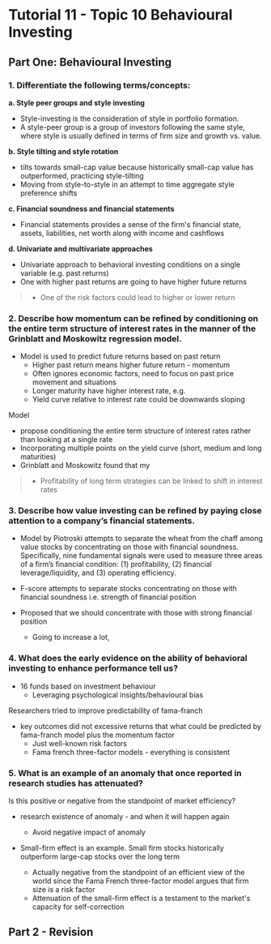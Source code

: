 # Tutorial 11 - Topic 10 Behavioural Investing 

## Part One: Behavioural Investing

### 1. Differentiate the following terms/concepts:
**a. Style peer groups and style investing**


- Style-investing is the consideration of style in portfolio formation.  
- A style-peer group is a group of investors following the same style, where style is usually defined in terms of firm size and growth vs. value. 


**b. Style tilting and style rotation**

- tilts towards small-cap value because historically small-cap value has outperformed, practicing style-tilting
- Moving from style-to-style in an attempt to time aggregate style preference shifts

**c. Financial soundness and financial statements**

- Financial statements provides a sense of the firm's financial state, assets, liabilities, net worth along with income and cashflows

**d. Univariate and multivariate approaches**

- Univariate approach to behavioral investing conditions on a single variable (e.g. past returns)
- One with higher past returns are going to have higher future returns
> - One of the risk factors could lead to higher or lower return

### 2. Describe how momentum can be refined by conditioning on the entire term structure of interest rates in the manner of the Grinblatt and Moskowitz regression model.

- Model is used to predict future returns based on past return
  - Higher past return means higher future return - momentum
  - Often ignores economic factors, need to focus on past price movement and situations
  - Longer maturity have higher interest rate, e.g.
  - Yield curve relative to interest rate could be downwards sloping

Model
- propose conditioning the entire term structure of interest rates rather than looking at a single rate
- Incorporating multiple points on the yield curve (short, medium and long maturities)
- Grinblatt and Moskowitz found that my 

> - Profitability of long term strategies can be linked to shift in interest rates


### 3. Describe how value investing can be refined by paying close attention to a company’s financial statements.

- Model by Piotroski attempts to separate the wheat from the chaff among value stocks by concentrating on those with financial soundness.  Specifically, nine fundamental signals were used to measure three areas of a firm’s financial condition: (1) profitability, (2) financial leverage/liquidity, and (3) operating efficiency. 

- F-score attempts to separate stocks concentrating on those with financial soundness i.e. strength of financial position
- Proposed that we should concentrate with those with strong financial position
  - Going to increase a lot, 


### 4. What does the early evidence on the ability of behavioral investing to enhance performance tell us?

- 16 funds based on investment behaviour
  - Leveraging psychological insights/behavioural bias

Researchers tried to improve predictability of fama-franch
- key outcomes did not excessive returns that what could be predicted by fama-franch model plus the momentum factor
  - Just well-known risk factors
  - Fama french three-factor models - everything is consistent

### 5. What is an example of an anomaly that once reported in research studies has attenuated?
Is this positive or negative from the standpoint of market efficiency?

- research existence of anomaly - and when it will happen again
  - Avoid negative impact of anomaly

- Small-firm effect is an example. Small firm stocks historically outperform large-cap stocks over the long term
  - Actually negative from the standpoint of an efficient view of the world since the Fama French three-factor model argues that firm size is a risk factor
  - Attenuation of the small-firm effect is a testament to the market's capacity for self-correction

## Part 2 - Revision
